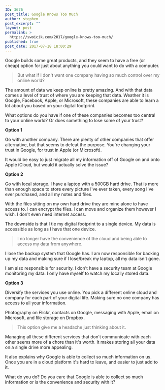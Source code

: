 ```yaml
---
ID: 3676
post_title: Google Knows Too Much
author: stephen
post_excerpt: ""
layout: post
permalink: >
  https://swoicik.com/2017/google-knows-too-much/
published: true
post_date: 2017-07-18 18:00:29
---
```

Google builds some great products, and they seem to have a free (or cheap) option for just about anything you could want to do with a computer.
<blockquote>But what if I don't want one company having so much control over my online world?</blockquote>
The amount of data we keep online is pretty amazing. And with that data comes a level of trust of where you are keeping that data. Weather it is Google, Facebook, Apple, or Microsoft, these companies are able to learn a lot about you based on your digital footprint.

What options do you have if one of these companies becomes too central to your online world? Or does something to lose some of your trust?

<strong>Option 1</strong>

Go with another company. There are plenty of other companies that offer alternative, but that seems to defeat the purpose. You're changing your trust in Google, for trust in Apple (or Microsoft).

It would be easy to just migrate all my information off of Google on and onto Apple iCloud, but would it actually solve the issue?

<strong>Option 2</strong>

Go with local storage. I have a laptop with a 500GB hard drive. That is more than enough space to store every picture I've ever taken, every song I've ever purchased, and all my notes and files.

With the files sitting on my own hard drive they are mine alone to have access to. I can encrypt the files. I can move and organize them however I wish. I don't even need internet access.

The downside is that I tie my digital footprint to a single device. My data is accessible as long as I have that one device.
<blockquote>I no longer have the convenience of the cloud and being able to access my data from anywhere.</blockquote>
I lose the backup system that Google has. I am now responsible for backing up my data and making sure if I lose/break my laptop, all my data isn't gone.

I am also responsible for security. I don't have a security team at Google monitoring my data. I only have myself to watch my locally stored data.

<strong>Option 3</strong>

Diversify the services you use online. You pick a different online cloud and company for each part of your digital life. Making sure no one company has access to all your information.

Photography on Flickr, contacts on Google, messaging with Apple, email on Microsoft, and file storage on Dropbox.
<blockquote>This option give me a headache just thinking about it.</blockquote>
Managing all these different services that don't communicate with each other seems more of a chore than it's worth. It makes storing all your data on a single drive more appealing.

It also explains why Google is able to collect so much information on us. Once you are in a cloud platform it's hard to leave, and easier to just add to it.

What do you do? Do you care that Google is able to collect so much information or is the convenience and security with it?